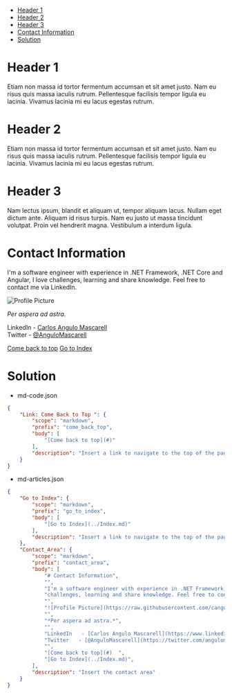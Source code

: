 <!-- HERE -->
<!-- 1. Define areas we need to have in command along all the articles -->
<!--    * Contact Information -->
<!--    * Link to the top of the document -->
<!--    * Go to Index -->
<!-- 2. Create a snippet which contains that area -->

- [Header 1](#header-1)
- [Header 2](#header-2)
- [Header 3](#header-3)
- [Contact Information](#contact-information)
- [Solution](#solution)

# Header 1

Etiam non massa id tortor fermentum accumsan et sit amet justo. Nam eu risus quis massa iaculis rutrum. Pellentesque facilisis tempor ligula eu lacinia. Vivamus lacinia mi eu lacus egestas rutrum.

# Header 2

Etiam non massa id tortor fermentum accumsan et sit amet justo. Nam eu risus quis massa iaculis rutrum. Pellentesque facilisis tempor ligula eu lacinia. Vivamus lacinia mi eu lacus egestas rutrum.

# Header 3

Nam lectus ipsum, blandit et aliquam ut, tempor aliquam lacus. Nullam eget dictum ante. Aliquam id risus turpis. Nam eu justo ut massa tincidunt volutpat. Proin vel hendrerit magna. Vestibulum a interdum ligula.


# Contact Information

I'm a software engineer with experience in .NET Framework, .NET Core and Angular, I love 
challenges, learning and share knowledge. Feel free to contact me via LinkedIn.

![Profile Picture](https://raw.githubusercontent.com/cangulo/cangulo.github.io/dev/src/markdown-pages/aboutme/profile_picture.png)

*Per aspera ad astra.*

LinkedIn   - [Carlos Angulo Mascarell](https://www.linkedin.com/in/angulomascarell)  
Twitter   - [@AnguloMascarell](https://twitter.com/angulomascarell)


[Come back to top](#)
[Go to Index](../Index.md)

# Solution

* md-code.json

```json
{
	"Link: Come Back to Top ": {
		"scope": "markdown",
		"prefix": "come_back_top",
		"body": [
			"[Come back to top](#)"
		],
		"description": "Insert a link to navigate to the top of the page"
	}
}
```

* md-articles.json

```json
{
    "Go to Index": {
		"scope": "markdown",
		"prefix": "go_to_index",
		"body": [
			"[Go to Index](../Index.md)"
		],
		"description": "Insert a link to navigate to the top of the page"
	},
	"Contact_Area": {
		"scope": "markdown",
		"prefix": "contact_area",
		"body": [
			"# Contact Information",
			"",
			"I'm a software engineer with experience in .NET Framework, .NET Core and Angular, I love ",
			"challenges, learning and share knowledge. Feel free to contact me via LinkedIn.",
			"",
			"![Profile Picture](https://raw.githubusercontent.com/cangulo/cangulo.github.io/dev/src/markdown-pages/aboutme/profile_picture.png)",
			"",
			"*Per aspera ad astra.*",
			"",
			"LinkedIn   - [Carlos Angulo Mascarell](https://www.linkedin.com/in/angulomascarell)  ",
			"Twitter   - [@AnguloMascarell](https://twitter.com/angulomascarell)",
			"",
			"[Come back to top](#)  ",
			"[Go to Index](../Index.md)",
		],
		"description": "Insert the contact area"
	}
}
```